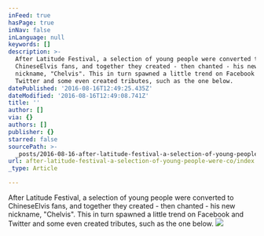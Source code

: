 ```yaml
---
inFeed: true
hasPage: true
inNav: false
inLanguage: null
keywords: []
description: >-
  After Latitude Festival, a selection of young people were converted to
  ChineseElvis fans, and together they created - then chanted - his new
  nickname, "Chelvis". This in turn spawned a little trend on Facebook and
  Twitter and some even created tributes, such as the one below. 
datePublished: '2016-08-16T12:49:25.435Z'
dateModified: '2016-08-16T12:49:08.741Z'
title: ''
author: []
via: {}
authors: []
publisher: {}
starred: false
sourcePath: >-
  _posts/2016-08-16-after-latitude-festival-a-selection-of-young-people-were-co.md
url: after-latitude-festival-a-selection-of-young-people-were-co/index.html
_type: Article

---
```

After Latitude Festival, a selection of young people were converted to ChineseElvis fans, and together they created - then chanted - his new nickname, "Chelvis". This in turn spawned a little trend on Facebook and Twitter and some even created tributes, such as the one below.
![](https://the-grid-user-content.s3-us-west-2.amazonaws.com/45dfb0f9-9d39-4bb3-9a79-9d134f77d439.jpg)